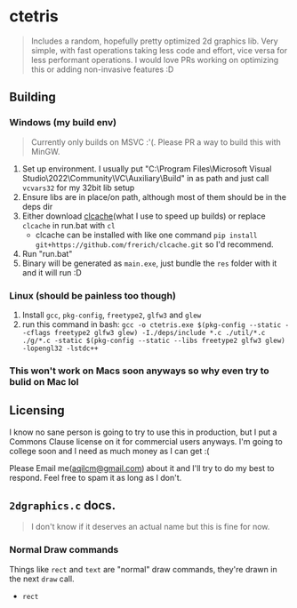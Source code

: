 # ctetris

> Includes a random, hopefully pretty optimized 2d graphics lib. Very simple, with fast operations taking less code and effort, vice versa for less performant operations. I would love PRs working on optimizing this or adding non-invasive features :D

## Building

### Windows (my build env)
> Currently only builds on MSVC :'(. Please PR a way to build this with MinGW.

1. Set up environment. I usually put "C:\Program Files\Microsoft Visual Studio\2022\Community\VC\Auxiliary\Build" in as path and just call `vcvars32` for my 32bit lib setup
2. Ensure libs are in place/on path, although most of them should be in the deps dir
3. Either download [clcache](https://github.com/frerich/clcache)(what I use to speed up builds) or replace `clcache` in run.bat with `cl`
	- clcache can be installed with like one command `pip install git+https://github.com/frerich/clcache.git` so I'd recommend.
4. Run "run.bat"
5. Binary will be generated as `main.exe`, just bundle the `res` folder with it and it will run :D

### Linux (should be painless too though)

1. Install `gcc`, `pkg-config`, `freetype2`, `glfw3` and `glew`
2. run this command in bash: `gcc -o ctetris.exe $(pkg-config --static --cflags freetype2 glfw3 glew) -I./deps/include *.c ./util/*.c ./g/*.c -static $(pkg-config --static --libs freetype2 glfw3 glew) -lopengl32 -lstdc++`

### This won't work on Macs soon anyways so why even try to bulid on Mac lol

## Licensing

I know no sane person is going to try to use this in production, but I put a Commons Clause license on it for commercial users anyways. I'm going to college soon and I need as much money as I can get :(

Please Email me(aqilcm@gmail.com) about it and I'll try to do my best to respond. Feel free to spam it as long as I don't.

## `2dgraphics.c` docs.
> I don't know if it deserves an actual name but this is fine for now.

### Normal Draw commands

Things like `rect` and `text` are "normal" draw commands, they're drawn in the next `draw` call.

- `rect`

